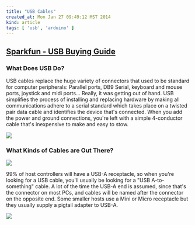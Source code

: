 ```yaml
---
title: "USB Cables"
created_at: Mon Jan 27 09:49:12 MST 2014
kind: article
tags: [ 'usb', 'arduino' ]
---
```


## [Sparkfun - USB Buying Guide](https://www.sparkfun.com/pages/USB_Guide)


### What Does USB Do?

USB cables replace the huge variety of connectors that used to be standard
for computer peripherals: Parallel ports, DB9 Serial, keyboard and mouse
ports, joystick and midi ports... Really, it was getting out of hand. USB
simplifies the process of installing and replacing hardware by making all
communications adhere to a serial standard which takes place on a twisted
pair data cable and identifies the device that's connected. When you add
the power and ground connections, you're left with a simple 4-conductor
cable that's inexpensive to make and easy to stow.

<img src="/assets/images/500px-USB_half.png" >
 

### What Kinds of Cables are Out There?

<img src="/assets/images/500px-Types-usb_th1_half.png" >

99% of host controllers will have a USB-A receptacle, so when
you're looking for a USB cable, you'll usually be looking for a "USB
A-to-something" cable. A lot of the time the USB-A end is assumed, since
that's the connector on most PCs, and cables will be named after the
connector on the opposite end. Some smaller hosts use a Mini or Micro
receptacle but they usually supply a pigtail adapter to USB-A.


<img src="/assets/images/USBTypes2.jpg" >

<!--
html boilerplate
<a href="" target="_blank"></a>
<a name=""></a>
<img src="" width="400px">
<ul>
  <li></li>
</ul>
<pre>
</pre>
<pre><code>
</code></pre>
<math xmlns='http://www.w3.org/1998/Math/MathML' display='block'>
</math>
-->
